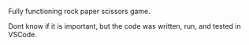 Fully functioning rock paper scissors game.

Dont know if it is important, but the code was written, run, and tested in VSCode. 
